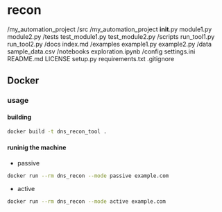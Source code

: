 # recon

/my_automation_project
    /src
        /my_automation_project
            __init__.py
            module1.py
            module2.py
    /tests
        test_module1.py
        test_module2.py
    /scripts
        run_tool1.py
        run_tool2.py
    /docs
        index.md
    /examples
        example1.py
        example2.py
    /data
        sample_data.csv
    /notebooks
        exploration.ipynb
    /config
        settings.ini
    README.md
    LICENSE
    setup.py
    requirements.txt
    .gitignore

## Docker

### usage

#### building

```bash
docker build -t dns_recon_tool .

```

#### runinig the machine

- passive

```bash
docker run --rm dns_recon --mode passive example.com

```

- active

```bash
docker run --rm dns_recon --mode active example.com

```

